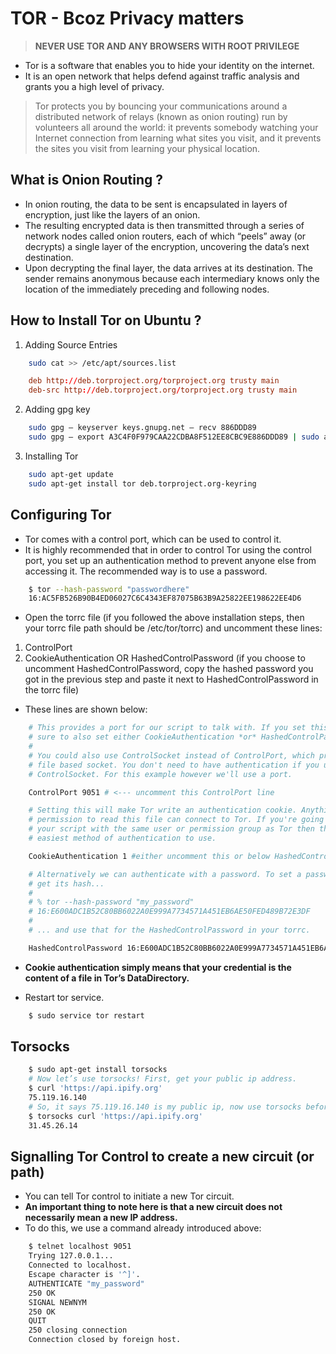 # TOR - Bcoz Privacy matters

> **NEVER USE TOR AND ANY BROWSERS WITH ROOT PRIVILEGE** 

- Tor is a software that enables you to hide your identity on the internet.
- It is an open network that helps defend against traffic analysis and grants you a high level of privacy.

> Tor protects you by bouncing your communications around a distributed network of relays (known as onion routing) run by volunteers all around the world: it prevents somebody watching your Internet connection from learning what sites you visit, and it prevents the sites you visit from learning your physical location.

## What is Onion Routing ?

- In onion routing, the data to be sent is encapsulated in layers of encryption, just like the layers of an onion. 
- The resulting encrypted data is then transmitted through a series of network nodes called onion routers, each of which “peels” away (or decrypts) a single layer of the encryption, uncovering the data’s next destination.
- Upon decrypting the final layer, the data arrives at its destination. The sender remains anonymous because each intermediary knows only the location of the immediately preceding and following nodes.

## How to Install Tor on Ubuntu ?

1. Adding Source Entries

```bash    
    sudo cat >> /etc/apt/sources.list
```    

```conf
    deb http://deb.torproject.org/torproject.org trusty main
    deb-src http://deb.torproject.org/torproject.org trusty main
```

2. Adding gpg key

```bash
    sudo gpg — keyserver keys.gnupg.net — recv 886DDD89
    sudo gpg — export A3C4F0F979CAA22CDBA8F512EE8CBC9E886DDD89 | sudo apt-key add -
```
3. Installing Tor

```bash
    sudo apt-get update
    sudo apt-get install tor deb.torproject.org-keyring 
```

## Configuring Tor

- Tor comes with a control port, which can be used to control it. 
- It is highly recommended that in order to control Tor using the control port, you set up an authentication method to prevent anyone else from accessing it. The recommended way is to use a password. 

```bash
    $ tor --hash-password "passwordhere"
    16:AC5FB526B90B4ED06027C6C4343EF87075B63B9A25822EE198622EE4D6
```
- Open the torrc file (if you followed the above installation steps, then your torrc file path should be /etc/tor/torrc) and uncomment these lines:
1. ControlPort
2. CookieAuthentication OR HashedControlPassword (if you choose to uncomment HashedControlPassword, copy the hashed password you got in the previous step and paste it next to HashedControlPassword in the torrc file)

- These lines are shown below:
```bash
    # This provides a port for our script to talk with. If you set this then be
    # sure to also set either CookieAuthentication *or* HashedControlPassword!
    #
    # You could also use ControlSocket instead of ControlPort, which provides a
    # file based socket. You don't need to have authentication if you use
    # ControlSocket. For this example however we'll use a port.

    ControlPort 9051 # <--- uncomment this ControlPort line

    # Setting this will make Tor write an authentication cookie. Anything with
    # permission to read this file can connect to Tor. If you're going to run
    # your script with the same user or permission group as Tor then this is the
    # easiest method of authentication to use.

    CookieAuthentication 1 #either uncomment this or below HashedControlPassword line

    # Alternatively we can authenticate with a password. To set a password first
    # get its hash...
    #
    # % tor --hash-password "my_password"
    # 16:E600ADC1B52C80BB6022A0E999A7734571A451EB6AE50FED489B72E3DF
    #
    # ... and use that for the HashedControlPassword in your torrc.

    HashedControlPassword 16:E600ADC1B52C80BB6022A0E999A7734571A451EB6AE50FED489B72E3DF #if you choose to uncomment this line, paste your hashed password here
```
- **Cookie authentication simply means that your credential is the content of a file in Tor’s DataDirectory.**

- Restart tor service.
```bash
    $ sudo service tor restart
```

## Torsocks

```bash
    $ sudo apt-get install torsocks
    # Now let’s use torsocks! First, get your public ip address.
    $ curl 'https://api.ipify.org'
    75.119.16.140
    # So, it says 75.119.16.140 is my public ip, now use torsocks before the curl command:
    $ torsocks curl 'https://api.ipify.org'
    31.45.26.14
```

## Signalling Tor Control to create a new circuit (or path)
- You can tell Tor control to initiate a new Tor circuit. 
- **An important thing to note here is that a new circuit does not necessarily mean a new IP address.** 
- To do this, we use a command already introduced above:
```bash
    $ telnet localhost 9051
    Trying 127.0.0.1...
    Connected to localhost.
    Escape character is '^]'.
    AUTHENTICATE "my_password"
    250 OK
    SIGNAL NEWNYM
    250 OK
    QUIT
    250 closing connection
    Connection closed by foreign host.
```
